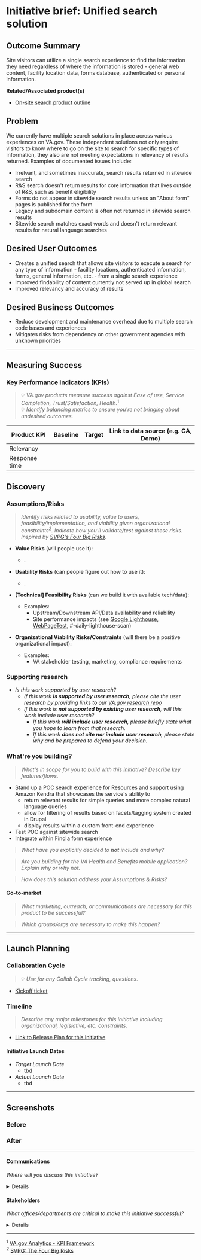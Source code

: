 # Initiative brief: Unified search solution

## Outcome Summary
Site visitors can utilize a single search experience to find the information they need regardless of where the information is stored - general web content, facility location data, forms database, authenticated or personal information.   

**Related/Associated product(s)**
- [On-site search product outline](https://github.com/department-of-veterans-affairs/va.gov-team/blob/master/products/on-site-search/product-outline.md)

## Problem
We currently have multiple search solutions in place across various experiences on VA.gov. These independent solutions not only require visitors to know where to go on the site to search for specific types of information, they also are not meeting expectations in relevancy of results returned. Examples of documented issues include:
- Irrelvant, and sometimes inaccurate, search results returned in sitewide search
- R&S search doesn't return results for core information that lives outside of R&S, such as benefit eligibility
- Forms do not appear in sitewide search results unless an "About form" pages is published for the form
- Legacy and subdomain content is often not returned in sitewide search results
- Sitewide search matches exact words and doesn't return relevant results for natural language searches


## Desired User Outcomes
- Creates a unified search that allows site visitors to execute a search for any type of information - facility locations, authenticated information, forms, general information, etc. - from a single search experience
- Improved findability of content currently not served up in global search
- Improved relevancy and accuracy of results

## Desired Business Outcomes

- Reduce development and maintenance overhead due to multiple search code bases and experiences
- Mitigates risks from dependency on other government agencies with unknown priorities


---
## Measuring Success

### Key Performance Indicators (KPIs)
> 💡 *VA.gov products measure success against Ease of use, Service Completion, Trust/Satisfaction, Health.*<sup>1</sup>\
> 💡 *Identify balancing metrics to ensure you're not bringing about undesired outcomes.*

Product KPI | Baseline | Target | Link to data source (e.g. GA, Domo)
---| ---| ---| ---
Relevancy | | |
Response time | | |


## Discovery
### Assumptions/Risks
> *Identify risks related to usability, value to users, feasibility/implementation, and viability given organizational constraints<sup>2</sup>. 
> Indicate how you'll validate/test against these risks. Inspired by [SVPG's Four Big Risks](https://www.svpg.com/four-big-risks/).*

- **Value Risks** (will people use it): 
  - .
- **Usability Risks** (can people figure out how to use it):
  - .
- **[Technical] Feasibility Risks** (can we build it with available tech/data):
  - Examples:
    - Upstream/Downstream API/Data availability and reliability
    - Site performance impacts (see [Google Lighthouse](https://developers.google.com/web/tools/lighthouse), [WebPageTest](https://www.webpagetest.org/), #-daily-lighthouse-scan)
  
- **Organizational Viability Risks/Constraints** (will there be a positive organizational impact):
  - Examples: 
    - VA stakeholder testing, marketing, compliance requirements 

### Supporting research

- *Is this work supported by user research?* 
  - *If this work **is supported by user research**, please cite the user research by providing links to our [VA.gov research repo](https://github.com/department-of-veterans-affairs/va.gov-research-repository)*
  - *If this work is **not supported by existing user research**, will this work include user research?*
    - *If this work **will include user research**, please briefly state what you hope to learn from that research.*
    - *If this work **does not cite nor include user research**, please state why and be prepared to defend your decision.*

### What're you building?

> *What's in scope for you to build with this initiative? Describe key features/flows.*
- Stand up a POC search experience for Resources and support using Amazon Kendra that showcases the service's ability to
  - return relevant results for simple queries and more complex natural language queries
  - allow for filtering of results based on facets/tagging system created in Drupal
  - display results within a custom front-end experience
- Test POC against sitewide search
- Integrate within Find a form experience

 
> *What have you explicitly decided to **not** include and why?*

> *Are you building for the VA Health and Benefits mobile application? Explain why or why not.*

> *How does this solution address your Assumptions & Risks?*

#### Go-to-market 

> *What marketing, outreach, or communications are necessary for this product to be successful?*

> *Which groups/orgs are necessary to make this happen?*

--- 

## Launch Planning
### Collaboration Cycle
> 💡 *Use for any Collab Cycle tracking, questions.*

- [Kickoff ticket](https://github.com/department-of-veterans-affairs/va.gov-team/issues/116570)

### Timeline 
> *Describe any major milestones for this initiative including organizational, legislative, etc. constraints.*

* [Link to Release Plan for this Initiative](https://github.com/department-of-veterans-affairs/va.gov-team/blob/master/platform/product-management/release-plan-template.md)

#### Initiative Launch Dates
- *Target Launch Date*
  - tbd
- *Actual Launch Date* 
  - tbd

---
   
## Screenshots

### Before

### After

---

#### Communications
*Where will you discuss this initiative?*

<details>

- Team Name: 
- GitHub Label(s): 
- Slack channel: 
- Product POCs:

</details>


#### Stakeholders
*What offices/departments are critical to make this initiative successful?*

<details>
  
- Office/Department:
- Contact(s): 
 
</details>

---
<sup>1</sup> [VA.gov Analytics - KPI Framework](https://github.com/department-of-veterans-affairs/va.gov-team/blob/master/platform/analytics/Analytics%20Playbook/va-gov-platform-analytics-kpi-framework.pdf)\
<sup>2</sup> [SVPG: The Four Big Risks](https://svpg.com/four-big-risks/)
